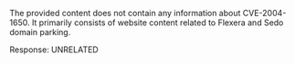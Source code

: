 The provided content does not contain any information about CVE-2004-1650. It primarily consists of website content related to Flexera and Sedo domain parking.

Response: UNRELATED